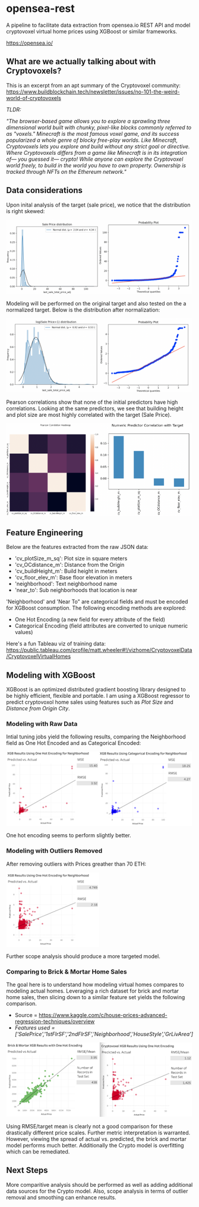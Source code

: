 # opensea-rest
A pipeline to facilitate data extraction from opensea.io REST API and model cryptovoxel virtual home prices using XGBoost or similar frameworks. 

https://opensea.io/

## What are we actually talking about with Cryptovoxels?

This is an excerpt from an apt summary of the Cryptovoxel community: https://www.buildblockchain.tech/newsletter/issues/no-101-the-weird-world-of-cryptovoxels

*TLDR:*

*"The browser-based game allows you to explore a sprawling three dimensional world built with chunky, pixel-like blocks commonly referred to as "voxels." Minecraft is the most famous voxel game, and its success popularized a whole genre of blocky free-play worlds. Like Minecraft, Cryptovoxels lets you explore and build without any strict goal or directive. Where Cryptovoxels differs from a game like Minecraft is in its integration of— you guessed it— crypto! While anyone can explore the Cryptovoxel world freely, to build in the world you have to own property. Ownership is tracked through NFTs on the Ethereum network."*

## Data considerations

Upon inital analysis of the target (sale price), we notice that the distribution is right skewed:

<img src="https://github.com/datavizhokie/opensea-rest/blob/main/img/Initial sale price distribution.png" width="250" height="200"><img src="https://github.com/datavizhokie/opensea-rest/blob/main/img/Initial sale price QQ plot.png" width="250" height="200">

Modeling will be performed on the original target and also tested on the a normalized target. Below is the distribution after normalization:

<img src="https://github.com/datavizhokie/opensea-rest/blob/main/img/log1p sale price distribution.png" width="250" height="200"><img src="https://github.com/datavizhokie/opensea-rest/blob/main/img/log1p sale price QQ plot.png" width="250" height="200">

Pearson correlations show that none of the initial predictors have high correlations. Looking at the same predictors, we see that building height and plot size are most highly correlated with the target (Sale Price).

<img src="https://github.com/datavizhokie/opensea-rest/blob/main/img/initial_pearson_corr.png" width="250" height="250"><img src="https://github.com/datavizhokie/opensea-rest/blob/main/img/num_pred_corr_w_target.png" width="250" height="250">


## Feature Engineering

Below are the features extracted from the raw JSON data:

* 'cv_plotSize_m_sq':  Plot size in square meters <br/>
* 'cv_OCdistance_m':   Distance from the Origin <br/>
* 'cv_buildHeight_m':  Build height in meters <br/>
* 'cv_floor_elev_m':   Base floor elevation in meters <br/>
* 'neighborhood':      Text neighborhood name <br/>
* 'near_to':           Sub neighborhoods that location is near <br/>

'Neighborhood' and 'Near To" are categorical fields and must be encoded for XGBoost consumption. The following encoding methods are explored:

* One Hot Encoding (a new field for every attribute of the field) <br/>
* Categorical Encoding (field attributes are converted to unique numeric values) <br/>

Here's a fun Tableau viz of training data: https://public.tableau.com/profile/matt.wheeler#!/vizhome/CryptovoxelData/CryptovoxelVirtualHomes

## Modeling with XGBoost

XGBoost is an optimized distributed gradient boosting library designed to be highly efficient, flexible and portable. I am using a XGBoost regressor to predict cryptovoxol home sales using features such as *Plot Size* and *Distance from Origin City*.

### Modeling with Raw Data

Intial tuning jobs yield the following results, comparing the Neighborhood field as One Hot Encoded and as Categorical Encoded:

<img src="https://github.com/datavizhokie/opensea-rest/blob/main/img/xgb_initial_1he.png" width="250" height="200"><img src="https://github.com/datavizhokie/opensea-rest/blob/main/img/xgb_initial_cat_encode.png" width="250" height="200">

One hot encoding seems to perform slightly better.

### Modeling with Outliers Removed

After removing outliers with Prices greather than 70 ETH:

<img src="https://github.com/datavizhokie/opensea-rest/blob/main/img/xgb_outliers_removed_1he.png" width="250" height="200">

Further scope analysis should produce a more targeted model.

### Comparing to Brick & Mortar Home Sales

The goal here is to understand how modeling virtual homes compares to modeling actual homes. Leveraging a rich dataset for brick and mortar home sales, then slicing down to a similar feature set yields the following comparison.

* Source = https://www.kaggle.com/c/house-prices-advanced-regression-techniques/overview
* *Features used = ['SalePrice','1stFlrSF','2ndFlrSF','Neighborhood','HouseStyle','GrLivArea']*

<img src="https://github.com/datavizhokie/opensea-rest/blob/main/img/brick_mortar_vs_cryptovoxel.png" width="500" height="200">

Using RMSE/target mean is clearly not a good comparison for these drastically different price scales. Further metric interpretation is warranted. However, viewing the spread of actual vs. predicted, the brick and mortar model performs much better. Additionally the Crypto model is overfitting which can be remediated.

## Next Steps

More comparitive analysis should be performed as well as adding additional data sources for the Crypto model. Also, scope analysis in terms of outlier removal and smoothing can enhance results.
